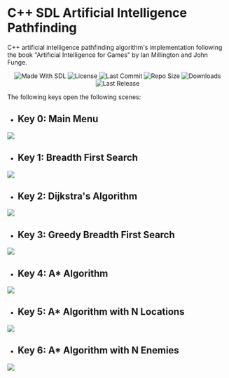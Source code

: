# C++ SDL Artificial Intelligence Pathfinding

C++ artificial intelligence pathfinding algorithm's implementation following the book "Artificial Intelligence for Games" by Ian Millington and John Funge.

<p align="center">
  <a>
    <img alt="Made With SDL" src="https://img.shields.io/badge/made%20with-SDL-57b9d3.svg?logo=C">
  </a>
  <a>
    <img alt="License" src="https://img.shields.io/github/license/JoanStinson/Pathfinding?&logo=github">
  </a>
  <a>
    <img alt="Last Commit" src="https://img.shields.io/github/last-commit/JoanStinson/Pathfinding?logo=Mapbox">
  </a>
  <a>
    <img alt="Repo Size" src="https://img.shields.io/github/repo-size/JoanStinson/Pathfinding?logo=VirtualBox">
  </a>
  <a>
    <img alt="Downloads" src="https://img.shields.io/github/downloads/JoanStinson/Pathfinding/total?color=brightgreen">
  </a>
  <a>
    <img alt="Last Release" src="https://img.shields.io/github/v/release/JoanStinson/Pathfinding?include_prereleases&logo=Dropbox&color=yellow">
  </a>
</p>

The following keys open the following scenes:

- ## Key 0: Main Menu
![](mainmenu.PNG)

- ## Key 1: Breadth First Search
![](https://github.com/JoanStinson/Pathfinding/blob/master/Pathfinding%20GIFs/bfs.gif)

- ## Key 2: Dijkstra's Algorithm
![](https://github.com/JoanStinson/Pathfinding/blob/master/Pathfinding%20GIFs/dijkstra.gif)

- ## Key 3: Greedy Breadth First Search
![](https://github.com/JoanStinson/Pathfinding/blob/master/Pathfinding%20GIFs/gbfs.gif)

- ## Key 4: A* Algorithm
![](https://github.com/JoanStinson/Pathfinding/blob/master/Pathfinding%20GIFs/astar.gif)

- ## Key 5: A* Algorithm with N Locations
![](https://github.com/JoanStinson/Pathfinding/blob/master/Pathfinding%20GIFs/astarNlocations.gif)

- ## Key 6: A* Algorithm with N Enemies
![](https://github.com/JoanStinson/Pathfinding/blob/master/Pathfinding%20GIFs/astarNenemies.gif)

